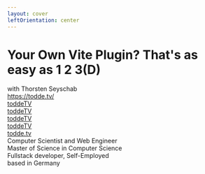 ```yaml
---
layout: cover
leftOrientation: center
---
```


<h1 class="!text-5xl">Your Own Vite Plugin? That's as easy as 1 2 3(D)</h1>

<div class="flex flex-col">
    <div>
        with Thorsten Seyschab
    </div>
    <div class="relative">
        <div
            class="absolute top-0 left-90 px-5 py-2 whitespace-nowrap flex flex-col gap-2"
            v-click="1"
            v-mark="{ at: 1, color: '#26ab7a', type: 'box' }"
        >
            <div class="flex">
                <mdi-web class="baseColor mt-0.5 mr-2" />
                <a rel="noopener noreferrer" target="_blank" href="https://todde.tv/">https://todde.tv/</a>
            </div>
            <div class="flex">
                <mdi-github class="baseColor mt-0.5 mr-2" />
                <a rel="noopener noreferrer" target="_blank" href="https://github.com/toddeTV">toddeTV</a>
            </div>
            <div class="flex">
                <mdi-linkedin class="baseColor mt-0.5 mr-2" />
                <a rel="noopener noreferrer" target="_blank" href="https://www.linkedin.com/in/toddetv/">toddeTV</a>
            </div>
            <div class="flex">
                <line-md-twitter-x class="baseColor mt-0.5 mr-2" />
                <a rel="noopener noreferrer" target="_blank" href="https://x.com/toddeTV">toddeTV</a>
            </div>
            <div class="flex">
                <!-- TODO wrong discord URI? -->
                <mdi-discord class="baseColor mt-0.5 mr-2" />
                <a rel="noopener noreferrer" target="_blank" href="https://discordapp.com/users/toddeTV">toddeTV</a>
            </div>
            <div class="flex">
                <simple-icons-bluesky class="baseColor mt-0.5 mr-2" />
                <a rel="noopener noreferrer" target="_blank" href="https://bsky.app/profile/todde.tv">todde.tv</a>
                <ant-design-exclamation-circle-filled class="color-red-600 mt-0.5 ml-2" />
            </div>
            <!-- <div class="flex">
                <mdi-email class="baseColor mt-0.5 mr-2" />
                <a rel="noopener noreferrer" target="_blank" href="mailto:business@todde.tv">business@todde.tv</a>
            </div> -->
        </div>
        <div
            class="absolute top-30 left-0 px-5 py-2 whitespace-nowrap"
            v-click="2"
            v-mark="{ at: 2, color: '#26ab7a', type: 'box' }"
        >
            Computer Scientist and Web Engineer
        </div>
        <div
            class="absolute -top-50 left-50 px-5 py-2 whitespace-nowrap"
            v-click="3"
            v-mark="{ at: 3, color: '#26ab7a', type: 'box' }"
        >
            <mdi-school-outline class="baseColor mr-2" /> Master of Science in Computer Science
        </div>
        <div
            class="absolute -top-70 left-0 px-5 py-2 whitespace-nowrap"
            v-click="4"
            v-mark="{ at: 4, color: '#26ab7a', type: 'box' }"
        >
            <mdi-worker-outline class="baseColor mr-2"/> Fullstack developer, Self-Employed
        </div>
        <div
            class="absolute top-10 left-30 px-5 py-2 flex whitespace-nowrap"
            v-click="5"
            v-mark="{ at: 5, color: '#26ab7a', type: 'box' }"
        >
            based in Germany
            <!-- <div class="i-flag:de-4x3 w-1em h-1em mt-1 baseColor mx-2"></div> -->
        </div>
    </div>
</div>
